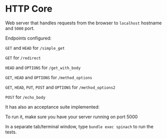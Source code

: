 # HTTP Core

Web server that handles requests from the browser to `localhost` hostname and `5000` port.


Endpoints configured:

`GET` and `HEAD`
for `/simple_get`

`GET`
for `/redirect`

`HEAD` and `OPTIONS`
for `/get_with_body`

`GET`, `HEAD` and `OPTIONS`
for `/method_options`

`GET`, `HEAD`, `PUT`, `POST` and `OPTIONS`
for `/method_options2`

`POST`
for `/echo_body`



It has also an acceptance suite implemented: 

To run it, make sure you have your server running on port 5000

In a separate tab/terminal window, type `bundle exec spinach` to run the tests.